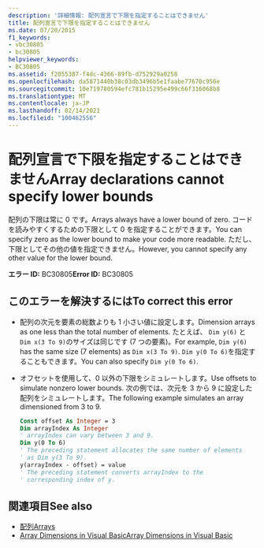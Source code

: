 ```yaml
---
description: '詳細情報: 配列宣言で下限を指定することはできません'
title: 配列宣言で下限を指定することはできません
ms.date: 07/20/2015
f1_keywords:
- vbc30805
- bc30805
helpviewer_keywords:
- BC30805
ms.assetid: f2055387-f4dc-4366-89fb-d752929a0258
ms.openlocfilehash: da5871440b38c03db3496b5e1faabe77670c956e
ms.sourcegitcommit: 10e719780594efc781b15295e499c66f316068b8
ms.translationtype: MT
ms.contentlocale: ja-JP
ms.lasthandoff: 02/14/2021
ms.locfileid: "100462556"
---
```

# <a name="array-declarations-cannot-specify-lower-bounds"></a><span data-ttu-id="3db03-103">配列宣言で下限を指定することはできません</span><span class="sxs-lookup"><span data-stu-id="3db03-103">Array declarations cannot specify lower bounds</span></span>

<span data-ttu-id="3db03-104">配列の下限は常に 0 です。</span><span class="sxs-lookup"><span data-stu-id="3db03-104">Arrays always have a lower bound of zero.</span></span> <span data-ttu-id="3db03-105">コードを読みやすくするための下限として 0 を指定することができます。</span><span class="sxs-lookup"><span data-stu-id="3db03-105">You can specify zero as the lower bound to make your code more readable.</span></span> <span data-ttu-id="3db03-106">ただし、下限としてその他の値を指定できません。</span><span class="sxs-lookup"><span data-stu-id="3db03-106">However, you cannot specify any other value for the lower bound.</span></span>

<span data-ttu-id="3db03-107">**エラー ID:** BC30805</span><span class="sxs-lookup"><span data-stu-id="3db03-107">**Error ID:** BC30805</span></span>

## <a name="to-correct-this-error"></a><span data-ttu-id="3db03-108">このエラーを解決するには</span><span class="sxs-lookup"><span data-stu-id="3db03-108">To correct this error</span></span>

- <span data-ttu-id="3db03-109">配列の次元を要素の総数よりも 1 小さい値に設定します。</span><span class="sxs-lookup"><span data-stu-id="3db03-109">Dimension arrays as one less than the total number of elements.</span></span> <span data-ttu-id="3db03-110">たとえば、 `Dim y(6)` と `Dim x(3 To 9)`のサイズは同じです (7 つの要素)。</span><span class="sxs-lookup"><span data-stu-id="3db03-110">For example, `Dim y(6)` has the same size (7 elements) as `Dim x(3 To 9)`.</span></span> <span data-ttu-id="3db03-111">`Dim y(0 To 6)`を指定することもできます。</span><span class="sxs-lookup"><span data-stu-id="3db03-111">You can also specify `Dim y(0 To 6)`.</span></span>

- <span data-ttu-id="3db03-112">オフセットを使用して、0 以外の下限をシミュレートします。</span><span class="sxs-lookup"><span data-stu-id="3db03-112">Use offsets to simulate nonzero lower bounds.</span></span> <span data-ttu-id="3db03-113">次の例では、次元を 3 から 9 に設定した配列をシミュレートします。</span><span class="sxs-lookup"><span data-stu-id="3db03-113">The following example simulates an array dimensioned from 3 to 9.</span></span>

  ```vb
  Const offset As Integer = 3
  Dim arrayIndex As Integer
  ' arrayIndex can vary between 3 and 9.
  Dim y(0 To 6)
  ' The preceding statement allocates the same number of elements
  ' as Dim y(3 To 9).
  y(arrayIndex - offset) = value
  ' The preceding statement converts arrayIndex to the
  ' corresponding index of y.
  ```

## <a name="see-also"></a><span data-ttu-id="3db03-114">関連項目</span><span class="sxs-lookup"><span data-stu-id="3db03-114">See also</span></span>

- [<span data-ttu-id="3db03-115">配列</span><span class="sxs-lookup"><span data-stu-id="3db03-115">Arrays</span></span>](../programming-guide/language-features/arrays/index.md)
- [<span data-ttu-id="3db03-116">Array Dimensions in Visual Basic</span><span class="sxs-lookup"><span data-stu-id="3db03-116">Array Dimensions in Visual Basic</span></span>](../programming-guide/language-features/arrays/array-dimensions.md)
